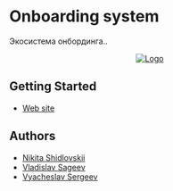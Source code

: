 # Onboarding system
Экосистема онбординга..
<div align="center">
 <p>
 <a href="https://onboarding.kaboom.pro">
 <img src="https://avatars.githubusercontent.com/u/130348646?s=400&u=d2b76f93fac5bf2d3a10477293770d1b2cf71f7e&v=4" alt="Logo">
 </a>
 </p>
</div>
 
## Getting Started
 
- [Web site](https://onboarding.kaboom.pro)
 
## Authors
 
- [Nikita Shidlovskii](https://github.com/1thenikita)
- [Vladislav Sageev](https://github.com/Vsageev)
- [Vyacheslav Sergeev](https://vk.com/idslavaid)
